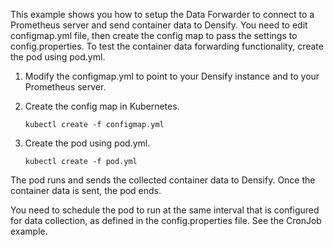 This example shows you how to setup the Data Forwarder to connect to a Prometheus server and send container data to Densify. You need to edit configmap.yml file, then create the config map to pass the settings to config.properties. To test the container data forwarding functionality, create the pod using pod.yml. 

1. Modify the configmap.yml to point to your Densify instance and to your Prometheus server.

2. Create the config map in Kubernetes.
    
    `kubectl create -f configmap.yml`
    
3. Create the pod using pod.yml.
    
    `kubectl create -f pod.yml`

The pod runs and sends the collected container data to Densify. Once the container data is sent, the pod ends.

You need to schedule the pod to run at the same interval that is configured for data collection, as defined in the config.properties file. See the CronJob example.
